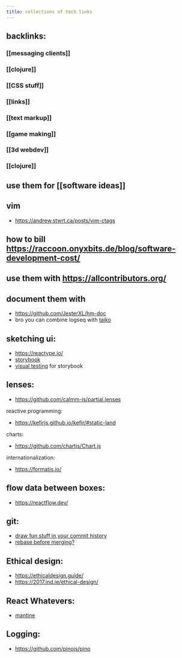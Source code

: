 ```yaml
---
title: collections of tech links
---
```


## backlinks:
### [[messaging clients]]
### [[clojure]]
### [[CSS stuff]]
### [[links]]
### [[text markup]]
### [[game making]]
### [[3d webdev]]
### [[clojure]]
## use them for [[software ideas]]
## vim
- https://andrew.stwrt.ca/posts/vim-ctags
## how to bill https://raccoon.onyxbits.de/blog/software-development-cost/
## use them with https://allcontributors.org/
## document them with
- https://github.com/JesterXL/hm-doc
- bro you can combine logseq with [taiko](https://github.com/getgauge/taiko)
## sketching ui: 
- https://reactype.io/
- [storybook](https://storybook.js.org/)
- [visual testing](https://www.chromatic.com/) for storybook
## lenses:
- https://github.com/calmm-js/partial.lenses

reactive programming:
- https://kefirjs.github.io/kefir/#static-land

charts:
- https://github.com/chartjs/Chart.js

internationalization:
- https://formatjs.io/
## flow data between boxes: 
- https://reactflow.dev/
## git:
- [draw fun stuff in your commit history](https://github.com/gelstudios/gitfiti)
- [rebase before merging?](https://www.atlassian.com/git/tutorials/rewriting-history/git-rebase)
## Ethical design:
- https://ethicaldesign.guide/
- https://2017.ind.ie/ethical-design/
## React Whatevers:
- [mantine](https://mantine.dev/guides/dark-theme/)
## Logging:
- https://github.com/pinojs/pino
